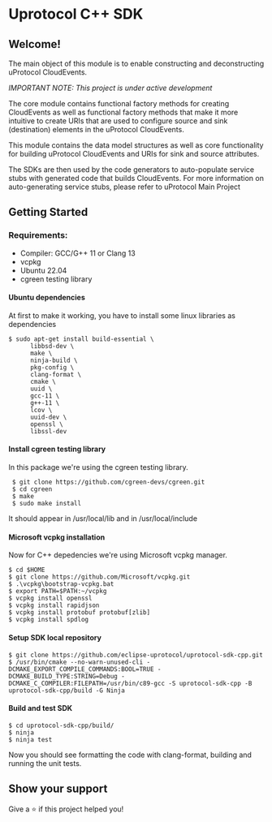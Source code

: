 # Uprotocol C++ SDK 

## Welcome!

The main object of this module is to enable constructing and deconstructing uProtocol CloudEvents.

*_IMPORTANT NOTE:_ This project is under active development*

The core module contains functional factory methods for creating CloudEvents as well as functional factory methods that make it more intuitive to create URIs that are used to configure source and sink (destination) elements in the uProtocol CloudEvents.

This module contains the data model structures as well as core functionality for building uProtocol CloudEvents and URIs for sink and source attributes.

The SDKs are then used by the code generators to auto-populate service stubs with generated code that builds CloudEvents. For more information on auto-generating service stubs, please refer to uProtocol Main Project

## Getting Started
### Requirements:
- Compiler: GCC/G++ 11 or Clang 13
- vcpkg
- Ubuntu 22.04
- cgreen testing library

#### Ubuntu dependencies

At first to make it working, you have to install some linux libraries as dependencies
```
$ sudo apt-get install build-essential \
      libbsd-dev \
      make \
      ninja-build \
      pkg-config \
      clang-format \
      cmake \
      uuid \
      gcc-11 \
      g++-11 \
      lcov \
      uuid-dev \
      openssl \ 
      libssl-dev
```
#### Install cgreen testing library

In this package we're using the cgreen testing library.

```
 $ git clone https://github.com/cgreen-devs/cgreen.git
 $ cd cgreen
 $ make
 $ sudo make install
 ```

It should appear in /usr/local/lib and in /usr/local/include

#### Microsoft vcpkg installation

Now for C++ depedencies we're using Microsoft vcpkg manager.
```
$ cd $HOME
$ git clone https://github.com/Microsoft/vcpkg.git
$ .\vcpkg\bootstrap-vcpkg.bat
$ export PATH=$PATH:~/vcpkg
$ vcpkg install openssl
$ vcpkg install rapidjson
$ vcpkg install protobuf protobuf[zlib]
$ vcpkg install spdlog 
```

#### Setup SDK local repository
```
$ git clone https://github.com/eclipse-uprotocol/uprotocol-sdk-cpp.git
$ /usr/bin/cmake --no-warn-unused-cli -DCMAKE_EXPORT_COMPILE_COMMANDS:BOOL=TRUE -DCMAKE_BUILD_TYPE:STRING=Debug -DCMAKE_C_COMPILER:FILEPATH=/usr/bin/c89-gcc -S uprotocol-sdk-cpp -B uprotocol-sdk-cpp/build -G Ninja
```

#### Build and test SDK
```
$ cd uprotocol-sdk-cpp/build/
$ ninja
$ ninja test
```
Now you should see formatting the code with clang-format, building and running the unit tests.


## Show your support

Give a ⭐️ if this project helped you!
